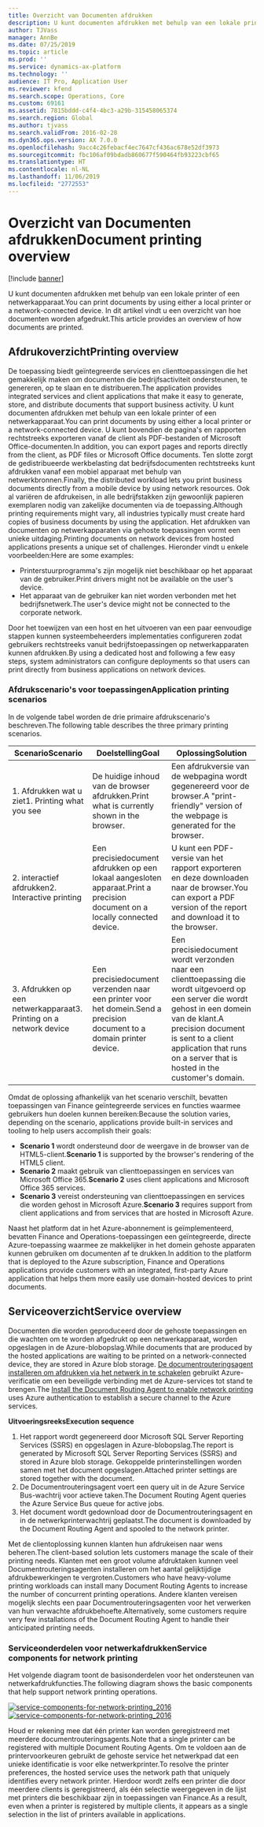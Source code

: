 ```yaml
---
title: Overzicht van Documenten afdrukken
description: U kunt documenten afdrukken met behulp van een lokale printer of een netwerkapparaat. In dit artikel vindt u een overzicht van hoe documenten worden afgedrukt.
author: TJVass
manager: AnnBe
ms.date: 07/25/2019
ms.topic: article
ms.prod: ''
ms.service: dynamics-ax-platform
ms.technology: ''
audience: IT Pro, Application User
ms.reviewer: kfend
ms.search.scope: Operations, Core
ms.custom: 69161
ms.assetid: 7815bddd-c4f4-4bc3-a29b-315458065374
ms.search.region: Global
ms.author: tjvass
ms.search.validFrom: 2016-02-28
ms.dyn365.ops.version: AX 7.0.0
ms.openlocfilehash: 9acc4c26febacf4ec7647cf436ac678e52df3973
ms.sourcegitcommit: fbc106af09bdadb860677f590464fb93223cbf65
ms.translationtype: HT
ms.contentlocale: nl-NL
ms.lasthandoff: 11/06/2019
ms.locfileid: "2772553"
---
```

# <a name="document-printing-overview"></a><span data-ttu-id="ec886-104">Overzicht van Documenten afdrukken</span><span class="sxs-lookup"><span data-stu-id="ec886-104">Document printing overview</span></span>

[!include [banner](../includes/banner.md)]

<span data-ttu-id="ec886-105">U kunt documenten afdrukken met behulp van een lokale printer of een netwerkapparaat.</span><span class="sxs-lookup"><span data-stu-id="ec886-105">You can print documents by using either a local printer or a network-connected device.</span></span> <span data-ttu-id="ec886-106">In dit artikel vindt u een overzicht van hoe documenten worden afgedrukt.</span><span class="sxs-lookup"><span data-stu-id="ec886-106">This article provides an overview of how documents are printed.</span></span>

## <a name="printing-overview"></a><span data-ttu-id="ec886-107">Afdrukoverzicht</span><span class="sxs-lookup"><span data-stu-id="ec886-107">Printing overview</span></span>

<span data-ttu-id="ec886-108">De toepassing biedt geïntegreerde services en clienttoepassingen die het gemakkelijk maken om documenten die bedrijfsactiviteit ondersteunen, te genereren, op te slaan en te distribueren.</span><span class="sxs-lookup"><span data-stu-id="ec886-108">The application provides integrated services and client applications that make it easy to generate, store, and distribute documents that support business activity.</span></span> <span data-ttu-id="ec886-109">U kunt documenten afdrukken met behulp van een lokale printer of een netwerkapparaat.</span><span class="sxs-lookup"><span data-stu-id="ec886-109">You can print documents by using either a local printer or a network-connected device.</span></span> <span data-ttu-id="ec886-110">U kunt bovendien de pagina's en rapporten rechtstreeks exporteren vanaf de client als PDF-bestanden of Microsoft Office-documenten.</span><span class="sxs-lookup"><span data-stu-id="ec886-110">In addition, you can export pages and reports directly from the client, as PDF files or Microsoft Office documents.</span></span> <span data-ttu-id="ec886-111">Ten slotte zorgt de gedistribueerde werkbelasting dat bedrijfsdocumenten rechtstreeks kunt afdrukken vanaf een mobiel apparaat met behulp van netwerkbronnen.</span><span class="sxs-lookup"><span data-stu-id="ec886-111">Finally, the distributed workload lets you print business documents directly from a mobile device by using network resources.</span></span> <span data-ttu-id="ec886-112">Ook al variëren de afdrukeisen, in alle bedrijfstakken zijn gewoonlijk papieren exemplaren nodig van zakelijke documenten via de toepassing.</span><span class="sxs-lookup"><span data-stu-id="ec886-112">Although printing requirements might vary, all industries typically must create hard copies of business documents by using the application.</span></span> <span data-ttu-id="ec886-113">Het afdrukken van documenten op netwerkapparaten via gehoste toepassingen vormt een unieke uitdaging.</span><span class="sxs-lookup"><span data-stu-id="ec886-113">Printing documents on network devices from hosted applications presents a unique set of challenges.</span></span> <span data-ttu-id="ec886-114">Hieronder vindt u enkele voorbeelden:</span><span class="sxs-lookup"><span data-stu-id="ec886-114">Here are some examples:</span></span>

- <span data-ttu-id="ec886-115">Printerstuurprogramma's zijn mogelijk niet beschikbaar op het apparaat van de gebruiker.</span><span class="sxs-lookup"><span data-stu-id="ec886-115">Print drivers might not be available on the user's device.</span></span>
- <span data-ttu-id="ec886-116">Het apparaat van de gebruiker kan niet worden verbonden met het bedrijfsnetwerk.</span><span class="sxs-lookup"><span data-stu-id="ec886-116">The user's device might not be connected to the corporate network.</span></span>

<span data-ttu-id="ec886-117">Door het toewijzen van een host en het uitvoeren van een paar eenvoudige stappen kunnen systeembeheerders implementaties configureren zodat gebruikers rechtstreeks vanuit bedrijfstoepassingen op netwerkapparaten kunnen afdrukken.</span><span class="sxs-lookup"><span data-stu-id="ec886-117">By using a dedicated host and following a few easy steps, system administrators can configure deployments so that users can print directly from business applications on network devices.</span></span>

### <a name="application-printing-scenarios"></a><span data-ttu-id="ec886-118">Afdrukscenario's voor toepassingen</span><span class="sxs-lookup"><span data-stu-id="ec886-118">Application printing scenarios</span></span> 

<span data-ttu-id="ec886-119">In de volgende tabel worden de drie primaire afdrukscenario's beschreven.</span><span class="sxs-lookup"><span data-stu-id="ec886-119">The following table describes the three primary printing scenarios.</span></span>

| <span data-ttu-id="ec886-120">Scenario</span><span class="sxs-lookup"><span data-stu-id="ec886-120">Scenario</span></span>                        | <span data-ttu-id="ec886-121">Doelstelling</span><span class="sxs-lookup"><span data-stu-id="ec886-121">Goal</span></span>                                                      | <span data-ttu-id="ec886-122">Oplossing</span><span class="sxs-lookup"><span data-stu-id="ec886-122">Solution</span></span> |
|---------------------------------|-----------------------------------------------------------|----------|
| <span data-ttu-id="ec886-123">1. Afdrukken wat u ziet</span><span class="sxs-lookup"><span data-stu-id="ec886-123">1. Printing what you see</span></span>        | <span data-ttu-id="ec886-124">De huidige inhoud van de browser afdrukken.</span><span class="sxs-lookup"><span data-stu-id="ec886-124">Print what is currently shown in the browser.</span></span>             | <span data-ttu-id="ec886-125">Een afdrukversie van de webpagina wordt gegenereerd voor de browser.</span><span class="sxs-lookup"><span data-stu-id="ec886-125">A "print-friendly" version of the webpage is generated for the browser.</span></span> |
| <span data-ttu-id="ec886-126">2. interactief afdrukken</span><span class="sxs-lookup"><span data-stu-id="ec886-126">2. Interactive printing</span></span>         | <span data-ttu-id="ec886-127">Een precisiedocument afdrukken op een lokaal aangesloten apparaat.</span><span class="sxs-lookup"><span data-stu-id="ec886-127">Print a precision document on a locally connected device.</span></span> | <span data-ttu-id="ec886-128">U kunt een PDF-versie van het rapport exporteren en deze downloaden naar de browser.</span><span class="sxs-lookup"><span data-stu-id="ec886-128">You can export a PDF version of the report and download it to the browser.</span></span> |
| <span data-ttu-id="ec886-129">3. Afdrukken op een netwerkapparaat</span><span class="sxs-lookup"><span data-stu-id="ec886-129">3. Printing on a network device</span></span> | <span data-ttu-id="ec886-130">Een precisiedocument verzenden naar een printer voor het domein.</span><span class="sxs-lookup"><span data-stu-id="ec886-130">Send a precision document to a domain printer device.</span></span>     | <span data-ttu-id="ec886-131">Een precisiedocument wordt verzonden naar een clienttoepassing die wordt uitgevoerd op een server die wordt gehost in een domein van de klant.</span><span class="sxs-lookup"><span data-stu-id="ec886-131">A precision document is sent to a client application that runs on a server that is hosted in the customer's domain.</span></span> |

<span data-ttu-id="ec886-132">Omdat de oplossing afhankelijk van het scenario verschilt, bevatten toepassingen van Finance geïntegreerde services en functies waarmee gebruikers hun doelen kunnen bereiken:</span><span class="sxs-lookup"><span data-stu-id="ec886-132">Because the solution varies, depending on the scenario, applications provide built-in services and tooling to help users accomplish their goals:</span></span>

- <span data-ttu-id="ec886-133">**Scenario 1** wordt ondersteund door de weergave in de browser van de HTML5-client.</span><span class="sxs-lookup"><span data-stu-id="ec886-133">**Scenario 1** is supported by the browser's rendering of the HTML5 client.</span></span>
- <span data-ttu-id="ec886-134">**Scenario 2** maakt gebruik van clienttoepassingen en services van Microsoft Office 365.</span><span class="sxs-lookup"><span data-stu-id="ec886-134">**Scenario 2** uses client applications and Microsoft Office 365 services.</span></span>
- <span data-ttu-id="ec886-135">**Scenario 3** vereist ondersteuning van clienttoepassingen en services die worden gehost in Microsoft Azure.</span><span class="sxs-lookup"><span data-stu-id="ec886-135">**Scenario 3** requires support from client applications and from services that are hosted in Microsoft Azure.</span></span>

<span data-ttu-id="ec886-136">Naast het platform dat in het Azure-abonnement is geïmplementeerd, bevatten Finance and Operations-toepassingen een geïntegreerde, directe Azure-toepassing waarmee ze makkelijker in het domein gehoste apparaten kunnen gebruiken om documenten af te drukken.</span><span class="sxs-lookup"><span data-stu-id="ec886-136">In addition to the platform that is deployed to the Azure subscription, Finance and Operations applications provide customers with an integrated, first-party Azure application that helps them more easily use domain-hosted devices to print documents.</span></span>

## <a name="service-overview"></a><span data-ttu-id="ec886-137">Serviceoverzicht</span><span class="sxs-lookup"><span data-stu-id="ec886-137">Service overview</span></span>
<span data-ttu-id="ec886-138">Documenten die worden geproduceerd door de gehoste toepassingen en die wachten om te worden afgedrukt op een netwerkapparaat, worden opgeslagen in de Azure-blobopslag.</span><span class="sxs-lookup"><span data-stu-id="ec886-138">While documents that are produced by the hosted applications are waiting to be printed on a network-connected device, they are stored in Azure blob storage.</span></span> <span data-ttu-id="ec886-139">[De documentrouteringsagent installeren om afdrukken via het netwerk in te schakelen](install-document-routing-agent.md) gebruikt Azure-verificatie om een beveiligde verbinding met de Azure-services tot stand te brengen.</span><span class="sxs-lookup"><span data-stu-id="ec886-139">The [Install the Document Routing Agent to enable network printing](install-document-routing-agent.md) uses Azure authentication to establish a secure channel to the Azure services.</span></span>

<span data-ttu-id="ec886-140">**Uitvoeringsreeks**</span><span class="sxs-lookup"><span data-stu-id="ec886-140">**Execution sequence**</span></span>

1. <span data-ttu-id="ec886-141">Het rapport wordt gegenereerd door Microsoft SQL Server Reporting Services (SSRS) en opgeslagen in Azure-blobopslag.</span><span class="sxs-lookup"><span data-stu-id="ec886-141">The report is generated by Microsoft SQL Server Reporting Services (SSRS) and stored in Azure blob storage.</span></span> <span data-ttu-id="ec886-142">Gekoppelde printerinstellingen worden samen met het document opgeslagen.</span><span class="sxs-lookup"><span data-stu-id="ec886-142">Attached printer settings are stored together with the document.</span></span>
2. <span data-ttu-id="ec886-143">De Documentrouteringsagent voert een query uit in de Azure Service Bus-wachtrij voor actieve taken.</span><span class="sxs-lookup"><span data-stu-id="ec886-143">The Document Routing Agent queries the Azure Service Bus queue for active jobs.</span></span>
3. <span data-ttu-id="ec886-144">Het document wordt gedownload door de Documentrouteringsagent en in de netwerkprinterwachtrij geplaatst.</span><span class="sxs-lookup"><span data-stu-id="ec886-144">The document is downloaded by the Document Routing Agent and spooled to the network printer.</span></span>

<span data-ttu-id="ec886-145">Met de clientoplossing kunnen klanten hun afdrukeisen naar wens beheren.</span><span class="sxs-lookup"><span data-stu-id="ec886-145">The client-based solution lets customers manage the scale of their printing needs.</span></span> <span data-ttu-id="ec886-146">Klanten met een groot volume afdruktaken kunnen veel Documentrouteringsagenten installeren om het aantal gelijktijdige afdrukbewerkingen te vergroten.</span><span class="sxs-lookup"><span data-stu-id="ec886-146">Customers who have heavy-volume printing workloads can install many Document Routing Agents to increase the number of concurrent printing operations.</span></span> <span data-ttu-id="ec886-147">Andere klanten vereisen mogelijk slechts een paar Documentrouteringsagenten voor het verwerken van hun verwachte afdrukbehoefte.</span><span class="sxs-lookup"><span data-stu-id="ec886-147">Alternatively, some customers require very few installations of the Document Routing Agent to handle their anticipated printing needs.</span></span>

### <a name="service-components-for-network-printing"></a><span data-ttu-id="ec886-148">Serviceonderdelen voor netwerkafdrukken</span><span class="sxs-lookup"><span data-stu-id="ec886-148">Service components for network printing</span></span>

<span data-ttu-id="ec886-149">Het volgende diagram toont de basisonderdelen voor het ondersteunen van netwerkafdrukfuncties.</span><span class="sxs-lookup"><span data-stu-id="ec886-149">The following diagram shows the basic components that help support network printing operations.</span></span>

<span data-ttu-id="ec886-150">[![service-components-for-network-printing\_2016](./media/service-components-for-network-printing_2016.png)](./media/service-components-for-network-printing_2016.png)</span><span class="sxs-lookup"><span data-stu-id="ec886-150">[![service-components-for-network-printing\_2016](./media/service-components-for-network-printing_2016.png)](./media/service-components-for-network-printing_2016.png)</span></span>

<span data-ttu-id="ec886-151">Houd er rekening mee dat één printer kan worden geregistreerd met meerdere documentrouteringsagents.</span><span class="sxs-lookup"><span data-stu-id="ec886-151">Note that a single printer can be registered with multiple Document Routing Agents.</span></span> <span data-ttu-id="ec886-152">Om te voldoen aan de printervoorkeuren gebruikt de gehoste service het netwerkpad dat een unieke identificatie is voor elke netwerkprinter.</span><span class="sxs-lookup"><span data-stu-id="ec886-152">To resolve the printer preferences, the hosted service uses the network path that uniquely identifies every network printer.</span></span> <span data-ttu-id="ec886-153">Hierdoor wordt zelfs een printer die door meerdere clients is geregistreerd, als één selectie weergegeven in de lijst met printers die beschikbaar zijn in toepassingen van Finance.</span><span class="sxs-lookup"><span data-stu-id="ec886-153">As a result, even when a printer is registered by multiple clients, it appears as a single selection in the list of printers available in applications.</span></span>
